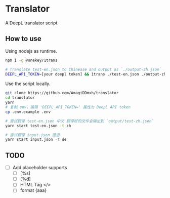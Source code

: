# Translator

A DeepL translator script

## How to use

Using nodejs as runtime.

```bash
npm i -g @onekey/1trans

# Translate test-en.json to Chinease and output as `./output-zh.json`
DEEPL_API_TOKEN=[your deepl token] && 1trans ./test-en.json ./output-zh.json -t zh
```

Use the script locally.

```bash
git clone https://github.com/AmagiDDmxh/translator
cd translator
yarn
# 复制 env，编辑 'DEEPL_API_TOKEN=' 属性为 DeepL API token
cp .env.example .env

# 尝试翻译 test-en.json 中文 翻译好的文件会输出到 `output/test-zh.json`
yarn start test-en.json -t zh

# 尝试翻译 input.json 德语
yarn start input.json -t de
```

## TODO

- [ ] Add placeholder supports
  - [ ] [%s]
  - [ ] [%d]
  - [ ] HTML Tag </>
  - [ ] format \{aaa\}
